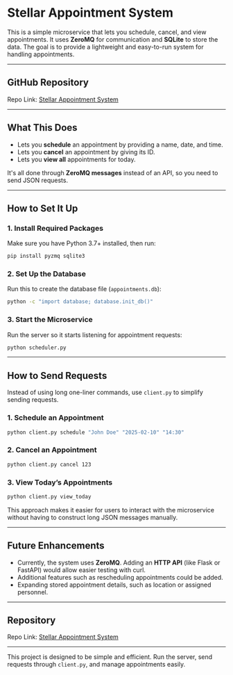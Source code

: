 
# Stellar Appointment System

This is a simple microservice that lets you schedule, cancel, and view appointments. It uses **ZeroMQ** for communication and **SQLite** to store the data. The goal is to provide a lightweight and easy-to-run system for handling appointments.

---

## GitHub Repository
Repo Link: [Stellar Appointment System](https://github.com/jphamgithub/stellar_appointment_system.git)

---

## What This Does
- Lets you **schedule** an appointment by providing a name, date, and time.
- Lets you **cancel** an appointment by giving its ID.
- Lets you **view all** appointments for today.

It's all done through **ZeroMQ messages** instead of an API, so you need to send JSON requests.

---

## How to Set It Up

### 1. Install Required Packages
Make sure you have Python 3.7+ installed, then run:
```bash
pip install pyzmq sqlite3
```

### 2. Set Up the Database
Run this to create the database file (`appointments.db`):
```bash
python -c "import database; database.init_db()"
```

### 3. Start the Microservice
Run the server so it starts listening for appointment requests:
```bash
python scheduler.py
```

---

## How to Send Requests

Instead of using long one-liner commands, use `client.py` to simplify sending requests.

### 1. Schedule an Appointment
```bash
python client.py schedule "John Doe" "2025-02-10" "14:30"
```

### 2. Cancel an Appointment
```bash
python client.py cancel 123
```

### 3. View Today’s Appointments
```bash
python client.py view_today
```

This approach makes it easier for users to interact with the microservice without having to construct long JSON messages manually.

---

## Future Enhancements
- Currently, the system uses **ZeroMQ**. Adding an **HTTP API** (like Flask or FastAPI) would allow easier testing with curl.
- Additional features such as rescheduling appointments could be added.
- Expanding stored appointment details, such as location or assigned personnel.

---

## Repository
Repo Link: [Stellar Appointment System](https://github.com/jphamgithub/stellar_appointment_system.git)

---

This project is designed to be simple and efficient. Run the server, send requests through `client.py`, and manage appointments easily.

